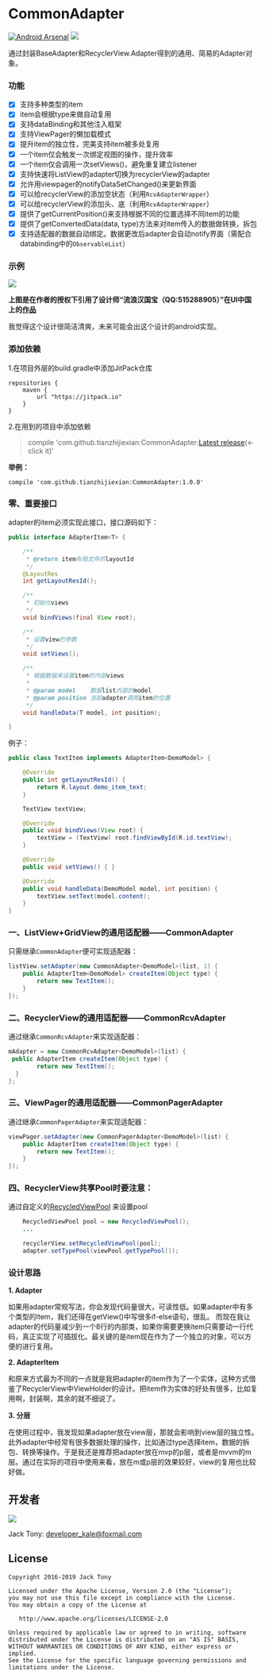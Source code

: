 # CommonAdapter
[![Android Arsenal](https://img.shields.io/badge/Android%20Arsenal-CommonAdapter-brightgreen.svg?style=flat)](http://android-arsenal.com/details/1/1861)
[![](https://jitpack.io/v/tianzhijiexian/CommonAdapter.svg)](https://jitpack.io/#tianzhijiexian/CommonAdapter)

通过封装BaseAdapter和RecyclerView.Adapter得到的通用、简易的Adapter对象。  

### 功能

- [x] 支持多种类型的item
- [x] item会根据type来做自动复用
- [x] ​支持dataBinding和其他注入框架
- [x] 支持ViewPager的懒加载模式
- [x] 提升item的独立性，完美支持item被多处复用
- [x] 一个item仅会触发一次绑定视图的操作，提升效率
- [x] 一个item仅会调用一次setViews()，避免重复建立listener
- [x] 支持快速将ListView的adapter切换为recyclerView的adapter
- [x] 允许用viewpager的notifyDataSetChanged()来更新界面
- [x] 可以给recyclerView的添加空状态（利用`RcvAdapterWrapper`）
- [x] 可以给recyclerView的添加头、底（利用`RcvAdapterWrapper`）
- [x] 提供了getCurrentPosition()来支持根据不同的位置选择不同item的功能
- [x] 提供了getConvertedData(data, type)方法来对item传入的数据做转换，拆包
- [x] 支持适配器的数据自动绑定。数据更改后adapter会自动notify界面（需配合databinding中的`ObservableList`）

### 示例

![](./demo/ios_demo.png)

**上图是在作者的授权下引用了设计师“流浪汉国宝（QQ:515288905）”在UI中国上的[作品](http://www.ui.cn/detail/149952.html)**

我觉得这个设计很简洁清爽，未来可能会出这个设计的android实现。

### 添加依赖

1.在项目外层的build.gradle中添加JitPack仓库

```
repositories {
	maven {
		url "https://jitpack.io"
	}
}
```

2.在用到的项目中添加依赖  
>	compile 'com.github.tianzhijiexian:CommonAdapter:[Latest release](https://github.com/tianzhijiexian/CommonAdapter/releases)(<-click it)'  

**举例：**
```
compile 'com.github.tianzhijiexian:CommonAdapter:1.0.0'
```

### 零、重要接口

adapter的item必须实现此接口，接口源码如下：   

```java
public interface AdapterItem<T> {

    /**
     * @return item布局文件的layoutId
     */
    @LayoutRes
    int getLayoutResId();

    /**
     * 初始化views
     */
    void bindViews(final View root);

    /**
     * 设置view的参数
     */
    void setViews();

    /**
     * 根据数据来设置item的内部views
     *
     * @param model    数据list内部的model
     * @param position 当前adapter调用item的位置
     */
    void handleData(T model, int position);

}  
```

例子：  

```java
public class TextItem implements AdapterItem<DemoModel> {

    @Override
    public int getLayoutResId() {
        return R.layout.demo_item_text;
    }

    TextView textView;

    @Override
    public void bindViews(View root) {
        textView = (TextView) root.findViewById(R.id.textView);
    }

    @Override
    public void setViews() { }

    @Override
    public void handleData(DemoModel model, int position) {
        textView.setText(model.content);
    }
}
```

### 一、ListView+GridView的通用适配器——CommonAdapter

只需继承`CommonAdapter`便可实现适配器：  

```java
listView.setAdapter(new CommonAdapter<DemoModel>(list, 1) {
    public AdapterItem<DemoModel> createItem(Object type) {
        return new TextItem();
    }
});
```

### 二、RecyclerView的通用适配器——CommonRcvAdapter

通过继承`CommonRcvAdapter`来实现适配器：   

```java  	
mAdapter = new CommonRcvAdapter<DemoModel>(list) {
 public AdapterItem createItem(Object type) {
        return new TextItem();
  }
};    
```

### 三、ViewPager的通用适配器——CommonPagerAdapter   

通过继承`CommonPagerAdapter`来实现适配器：

```java
viewPager.setAdapter(new CommonPagerAdapter<DemoModel>(list) {
	public AdapterItem createItem(Object type) {
	    return new TextItem();
	}
});
```  

### 四、RecyclerView共享Pool时要注意：

通过自定义的[RecycledViewPool](https://github.com/ValuesFeng/CommonAdapter/blob/master/adapter/src/main/java/kale/adapter/component/RecycledViewPool.java) 来设置pool

```java
    RecycledViewPool pool = new RecycledViewPool();
    ...

    recyclerView.setRecycledViewPool(pool);
    adapter.setTypePool(viewPool.getTypePool());
```

### 设计思路

**1. Adapter**  

如果用adapter常规写法，你会发现代码量很大，可读性低。如果adapter中有多个类型的Item，我们还得在getView()中写很多if-else语句，很乱。
而现在我让adapter的代码量减少到一个8行的内部类，如果你需要更换item只需要动一行代码，真正实现了可插拔化。最关键的是item现在作为了一个独立的对象，可以方便的进行复用。

**2. AdapterItem**  

和原来方式最为不同的一点就是我把adapter的item作为了一个实体，这种方式借鉴了RecyclerView中ViewHolder的设计。把item作为实体的好处有很多，比如复用啊，封装啊，其余的就不细说了。  

**3. 分层**  

在使用过程中，我发现如果adapter放在view层，那就会影响到view层的独立性。此外adapter中经常有很多数据处理的操作，比如通过type选择item，数据的拆包、转换等操作。于是我还是推荐把adapter放在mvp的p层，或者是mvvm的m层。通过在实际的项目中使用来看，放在m或p层的效果较好，view的复用也比较好做。


## 开发者

![](https://avatars3.githubusercontent.com/u/9552155?v=3&s=460)

Jack Tony: <developer_kale@foxmail.com>  


## License

```  
Copyright 2016-2019 Jack Tony

Licensed under the Apache License, Version 2.0 (the "License");
you may not use this file except in compliance with the License.
You may obtain a copy of the License at

   http://www.apache.org/licenses/LICENSE-2.0

Unless required by applicable law or agreed to in writing, software
distributed under the License is distributed on an "AS IS" BASIS,
WITHOUT WARRANTIES OR CONDITIONS OF ANY KIND, either express or implied.
See the License for the specific language governing permissions and
limitations under the License.
```
